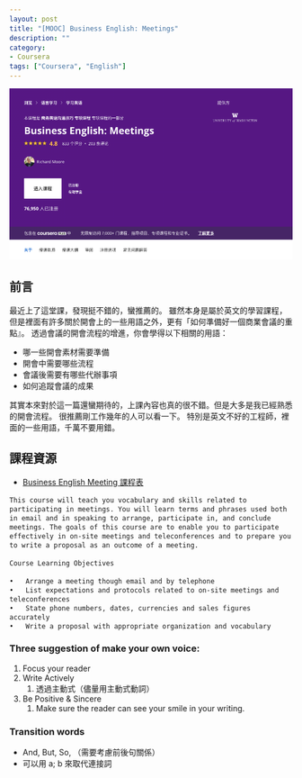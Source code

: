 ```yaml
---
layout: post
title: "[MOOC] Business English: Meetings"
description: ""
category: 
- Coursera
tags: ["Coursera", "English"]
---
```


![image-20220205215827413](../images/2021/image-20220205215827413.png)

## 前言

最近上了這堂課，發現挺不錯的，蠻推薦的。 雖然本身是屬於英文的學習課程，但是裡面有許多關於開會上的一些用語之外，更有「如何準備好一個商業會議的重點』。  透過會議的開會流程的增進，你會學得以下相關的用語：

- 哪一些開會素材需要準備
- 開會中需要哪些流程
- 會議後需要有哪些代辦事項
- 如何追蹤會議的成果

其實本來對於這一篇還蠻期待的，上課內容也真的很不錯。但是大多是我已經熟悉的開會流程。 很推薦剛工作幾年的人可以看一下。 特別是英文不好的工程師，裡面的一些用語，千萬不要用錯。



## 課程資源

- [Business English Meeting 課程表](https://www.coursera.org/learn/business-english-meetings)

```
This course will teach you vocabulary and skills related to participating in meetings. You will learn terms and phrases used both in email and in speaking to arrange, participate in, and conclude meetings. The goals of this course are to enable you to participate effectively in on-site meetings and teleconferences and to prepare you to write a proposal as an outcome of a meeting.

Course Learning Objectives

•	Arrange a meeting though email and by telephone 
•	List expectations and protocols related to on-site meetings and teleconferences
•	State phone numbers, dates, currencies and sales figures accurately 
•	Write a proposal with appropriate organization and vocabulary
```



### Three suggestion of make your own voice:

1. Focus your reader
2. Write Actively 
   1. 透過主動式（儘量用主動式動詞）
3. Be Positive & Sincere 
   1. Make sure the reader can see your smile in your writing.

### Transition words

- And, But, So,  （需要考慮前後句關係）
- 可以用 a; b 來取代連接詞



